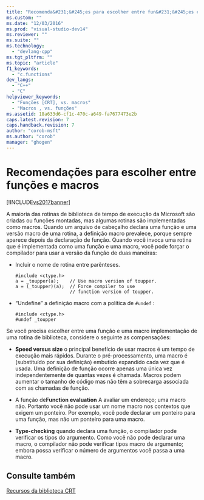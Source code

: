 ```yaml
---
title: "Recomenda&#231;&#245;es para escolher entre fun&#231;&#245;es e macros | Microsoft Docs"
ms.custom: ""
ms.date: "12/03/2016"
ms.prod: "visual-studio-dev14"
ms.reviewer: ""
ms.suite: ""
ms.technology: 
  - "devlang-cpp"
ms.tgt_pltfrm: ""
ms.topic: "article"
f1_keywords: 
  - "c.functions"
dev_langs: 
  - "C++"
  - "C"
helpviewer_keywords: 
  - "Funções [CRT], vs. macros"
  - "Macros , vs. funções"
ms.assetid: 18a633d6-cf1c-470c-a649-fa7677473e2b
caps.latest.revision: 7
caps.handback.revision: 7
author: "corob-msft"
ms.author: "corob"
manager: "ghogen"
---
```

# Recomenda&#231;&#245;es para escolher entre fun&#231;&#245;es e macros
[!INCLUDE[vs2017banner](../assembler/inline/includes/vs2017banner.md)]

A maioria das rotinas de biblioteca de tempo de execução da Microsoft são criadas ou funções montadas, mas algumas rotinas são implementadas como macros.  Quando um arquivo de cabeçalho declara uma função e uma versão macro de uma rotina, a definição macro prevalece, porque sempre aparece depois da declaração de função.  Quando você invoca uma rotina que é implementada como uma função e uma macro, você pode forçar o compilador para usar a versão da função de duas maneiras:  
  
-   Incluir o nome de rotina entre parênteses.  
  
    ```  
    #include <ctype.h>  
    a = _toupper(a);    // Use macro version of toupper.  
    a = (_toupper)(a);  // Force compiler to use   
                        // function version of toupper.  
    ```  
  
-   “Undefine” a definição macro com a política de `#undef` :  
  
    ```  
    #include <ctype.h>  
    #undef _toupper  
    ```  
  
 Se você precisa escolher entre uma função e uma macro implementação de uma rotina de biblioteca, considere o seguinte as compensações:  
  
-   **Speed versus size** o principal benefício de usar macros é um tempo de execução mais rápidos.  Durante o pré\-processamento, uma macro é \(substituído por sua definição\) embutido expandido cada vez que é usada.  Uma definição de função ocorre apenas uma única vez independentemente de quantas vezes é chamada.  Macros podem aumentar o tamanho de código mas não têm a sobrecarga associada com as chamadas de função.  
  
-   A função de**Function evaluation** A avaliar um endereço; uma macro não.  Portanto você não pode usar um nome macro nos contextos que exigem um ponteiro.  Por exemplo, você pode declarar um ponteiro para uma função, mas não um ponteiro para uma macro.  
  
-   **Type\-checking** quando declara uma função, o compilador pode verificar os tipos do argumento.  Como você não pode declarar uma macro, o compilador não pode verificar tipos macro de argumento; embora possa verificar o número de argumentos você passa a uma macro.  
  
## Consulte também  
 [Recursos da biblioteca CRT](../c-runtime-library/crt-library-features.md)